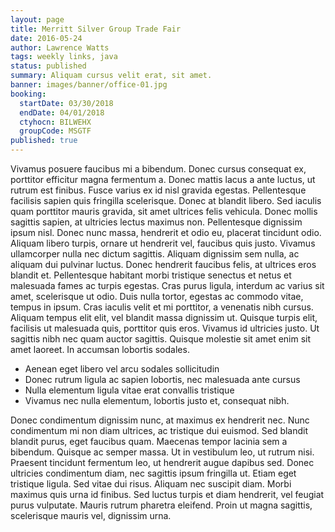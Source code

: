 ```yaml
---
layout: page
title: Merritt Silver Group Trade Fair
date: 2016-05-24
author: Lawrence Watts
tags: weekly links, java
status: published
summary: Aliquam cursus velit erat, sit amet.
banner: images/banner/office-01.jpg
booking:
  startDate: 03/30/2018
  endDate: 04/01/2018
  ctyhocn: BILWEHX
  groupCode: MSGTF
published: true
---
```

Vivamus posuere faucibus mi a bibendum. Donec cursus consequat ex, porttitor efficitur magna fermentum a. Donec mattis lacus a ante luctus, ut rutrum est finibus. Fusce varius ex id nisl gravida egestas. Pellentesque facilisis sapien quis fringilla scelerisque. Donec at blandit libero. Sed iaculis quam porttitor mauris gravida, sit amet ultrices felis vehicula. Donec mollis sagittis sapien, at ultricies lectus maximus non. Pellentesque dignissim ipsum nisl. Donec nunc massa, hendrerit et odio eu, placerat tincidunt odio. Aliquam libero turpis, ornare ut hendrerit vel, faucibus quis justo.
Vivamus ullamcorper nulla nec dictum sagittis. Aliquam dignissim sem nulla, ac aliquam dui pulvinar luctus. Donec hendrerit faucibus felis, at ultrices eros blandit et. Pellentesque habitant morbi tristique senectus et netus et malesuada fames ac turpis egestas. Cras purus ligula, interdum ac varius sit amet, scelerisque ut odio. Duis nulla tortor, egestas ac commodo vitae, tempus in ipsum. Cras iaculis velit et mi porttitor, a venenatis nibh cursus. Aliquam tempus elit elit, vel blandit massa dignissim ut. Quisque turpis elit, facilisis ut malesuada quis, porttitor quis eros. Vivamus id ultricies justo. Ut sagittis nibh nec quam auctor sagittis. Quisque molestie sit amet enim sit amet laoreet. In accumsan lobortis sodales.

* Aenean eget libero vel arcu sodales sollicitudin
* Donec rutrum ligula ac sapien lobortis, nec malesuada ante cursus
* Nulla elementum ligula vitae erat convallis tristique
* Vivamus nec nulla elementum, lobortis justo et, consequat nibh.

Donec condimentum dignissim nunc, at maximus ex hendrerit nec. Nunc condimentum mi non diam ultrices, ac tristique dui euismod. Sed blandit blandit purus, eget faucibus quam. Maecenas tempor lacinia sem a bibendum. Quisque ac semper massa. Ut in vestibulum leo, ut rutrum nisi. Praesent tincidunt fermentum leo, ut hendrerit augue dapibus sed. Donec ultricies condimentum diam, nec sagittis ipsum fringilla ut. Etiam eget tristique ligula. Sed vitae dui risus. Aliquam nec suscipit diam. Morbi maximus quis urna id finibus. Sed luctus turpis et diam hendrerit, vel feugiat purus vulputate. Mauris rutrum pharetra eleifend. Proin ut magna sagittis, scelerisque mauris vel, dignissim urna.
